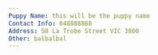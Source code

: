 ```yaml
---
Puppy Name: this will be the puppy name
Contact Info: 048888888
Address: 50 La Trobe Street VIC 3000
Other: balbalbal
---
```

